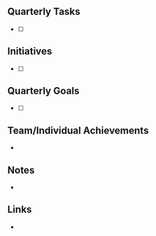 ## Quarterly Tasks
- [ ] 


## Initiatives
- [ ] 


## Quarterly Goals
- [ ] 


## Team/Individual Achievements
- 


## Notes
- 


## Links
- 
